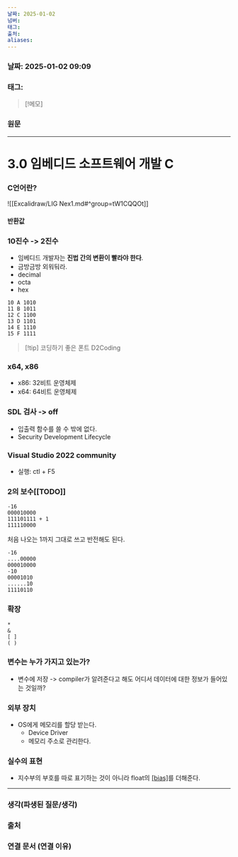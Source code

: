 ```yaml
---
날짜: 2025-01-02
넘버: 
태그: 
출처: 
aliases:
---
```

### 날짜:  2025-01-02 09:09

### 태그:

>[!메모]
>

### 원문
---
# 3.0 임베디드 소프트웨어 개발 C
### C언어란?
![[Excalidraw/LIG Nex1.md#^group=tW1CQQOt]]
#### 반환값


### 10진수 -> 2진수
- 임베디드 개발자는 **진법 간의 변환이 빨라야 한다**.
- 금방금방 외워둬라.
- decimal
- octa
- hex
```
10 A 1010
11 B 1011
12 C 1100
13 D 1101
14 E 1110
15 F 1111
```

> [!tip] 코딩하기 좋은 폰트
> D2Coding

### x64, x86
- x86: 32비트 운영체제
- x64: 64비트 운영체제

### SDL 검사 -> off
- 입출력 함수를 쓸 수 밖에 없다.
- Security Development Lifecycle

### Visual Studio 2022 community
- 실행: ctl + F5

### 2의 보수[[TODO]]
```
-16
000010000
111101111 + 1
111110000
```
처음 나오는 1까지 그대로 쓰고 반전해도 된다.
```
-16
....00000
000010000
-10
00001010
......10
11110110
```
### 확장
```
*
&
[ ]
( )
```


### 변수는 누가 가지고 있는가?
- 변수에 저장 -> compiler가 알려준다고 해도 어디서 데이터에 대한 정보가 들어있는 것일까?
### 외부 장치
- OS에게 메모리를 할당 받는다.
	- Device Driver
	- 메모리 주소로 관리한다.
### 실수의 표현
- 지수부의 부호를 따로 표기하는 것이 아니라 float의 [[bias]](127)를 더해준다.




---
### 생각(파생된 질문/생각)

### 출처

### 연결 문서 (연결 이유)
